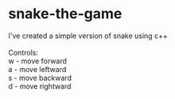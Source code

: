 # snake-the-game

I've created a simple version of snake using c++ <br><br>
Controls: <br>
w - move forward <br>
a - move leftward <br>
s - move backward <br>
d - move rightward <br>

